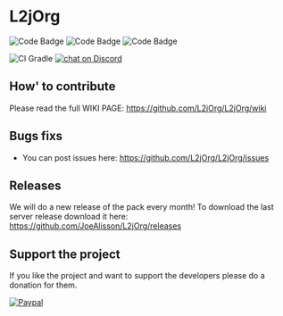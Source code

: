# L2jOrg
![Code Badge](https://img.shields.io/badge/Project-L2J-red.svg?logo=github&logoColor=white)
![Code Badge](https://img.shields.io/badge/Java-_16-blue.svg?logo=java&logoColor=white)
![Code Badge](https://img.shields.io/badge/MySQL-_8-orange.svg?logo=mysql&logoColor=white)

![CI Gradle](https://github.com/L2jOrg/L2jOrg/workflows/CI%20Gradle/badge.svg)
<a href="https://discord.gg/RbPgE5V">
<img src="https://img.shields.io/discord/691934366980505611?logo=discord" alt="chat on Discord"></a>




## How' to contribute
Please read the full WIKI PAGE: 
https://github.com/L2jOrg/L2jOrg/wiki


## Bugs fixs
* You can post issues here: https://github.com/L2jOrg/L2jOrg/issues

## Releases

We will do a new release of the pack every month! To download the last server release download it here: https://github.com/JoeAlisson/L2jOrg/releases

## Support the project

If you like the project and want to support the developers please do a donation for them.

[![Paypal](https://www.paypalobjects.com/en_US/FR/i/btn/btn_donateCC_LG.gif)](https://www.paypal.com/cgi-bin/webscr?cmd=_s-xclick&hosted_button_id=UZU8XMZXR64RA&source=url)

